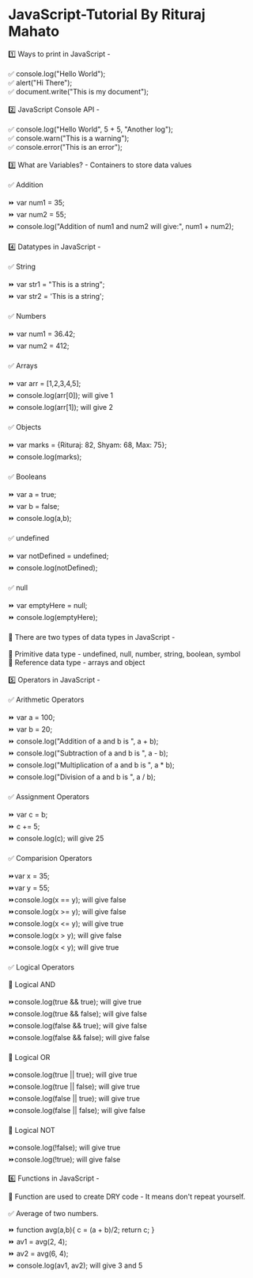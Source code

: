 # JavaScript-Tutorial By Rituraj Mahato

1️⃣ Ways to print in JavaScript - <br><br> 
✅ console.log("Hello World"); <br>
✅ alert("Hi There"); <br>
✅ document.write("This is my document"); <br>
<br>
2️⃣ JavaScript Console API - <br><br> 
✅ console.log("Hello World", 5 + 5, "Another log"); <br>
✅ console.warn("This is a warning"); <br>
✅ console.error("This is an error"); <br>
<br>
3️⃣ What are Variables? - Containers to store data values <br><br> 
✅ Addition <br>
<br>
⏩ var num1 = 35; <br>
⏩ var num2 = 55; <br>
⏩ console.log("Addition of num1 and num2 will give:", num1 + num2); <br>
<br>
4️⃣ Datatypes in JavaScript - <br><br>
✅ String <br>
<br>
⏩ var str1 = "This is a string"; <br>
⏩ var str2 = 'This is a string'; <br>
<br>
✅ Numbers <br>
<br>
⏩ var num1 = 36.42; <br>
⏩ var num2 = 412;<br>
<br>
✅ Arrays <br>
<br>
⏩ var arr = [1,2,3,4,5]; <br>
⏩ console.log(arr[0]); will give 1 <br>
⏩ console.log(arr[1]); will give 2 <br>
<br>
✅ Objects <br>
<br>
⏩ var marks = {Rituraj: 82, Shyam: 68, Max: 75}; <br>
⏩ console.log(marks); <br>
<br>
✅ Booleans <br>
<br>
⏩ var a = true; <br>
⏩ var b = false; <br>
⏩ console.log(a,b); <br>
<br>
✅ undefined <br>
<br>
⏩ var notDefined = undefined; <br>
⏩ console.log(notDefined); <br>
<br>
✅ null <br>
<br>
⏩ var emptyHere = null; <br>
⏩ console.log(emptyHere); <br>
<br>
📍 There are two types of data types in JavaScript - <br>
<br>
🎯 Primitive data type - undefined, null, number, string, boolean, symbol <br>
🎯 Reference data type - arrays and object <br>
<br>
5️⃣ Operators in JavaScript - <br>
<br>
✅ Arithmetic Operators <br>
<br>
⏩ var a = 100; <br>
⏩ var b = 20; <br>
⏩ console.log("Addition of a and b is ", a + b); <br>
⏩ console.log("Subtraction of a and b is ", a - b); <br>
⏩ console.log("Multiplication of a and b is ", a * b); <br>
⏩ console.log("Division of a and b is ", a / b); <br>
<br>
✅ Assignment Operators <br>
<br>
⏩ var c = b; <br>
⏩ c += 5; <br>
⏩ console.log(c); will give 25 <br>
<br>
✅ Comparision Operators <br>
<br>
⏩var x = 35; <br>
⏩var y = 55; <br>
⏩console.log(x == y); will give false <br>
⏩console.log(x >= y); will give false <br>
⏩console.log(x <= y); will give true <br>
⏩console.log(x > y); will give false <br>
⏩console.log(x < y); will give true <br>
<br>
✅ Logical Operators <br>
<br>
🎯 Logical AND <br>
<br>
⏩console.log(true && true); will give true <br>
⏩console.log(true && false); will give false <br>
⏩console.log(false && true); will give false <br>
⏩console.log(false && false); will give false <br>
<br>
🎯 Logical OR <br>
<br>
⏩console.log(true || true); will give true <br>
⏩console.log(true || false); will give true <br>
⏩console.log(false || true); will give true <br>
⏩console.log(false || false); will give false <br>
<br>
🎯 Logical NOT <br>
<br>
⏩console.log(!false); will give true <br>
⏩console.log(!true); will give false <br>

6️⃣ Functions in JavaScript - <br>

📍 Function are used to create DRY code - It means don't repeat yourself. <br>
<br>
✅ Average of two numbers. <br>

⏩ function avg(a,b){
    c = (a + b)/2;
    return c;
 } <br>
⏩ av1 = avg(2, 4); <br>
⏩ av2 = avg(6, 4); <br>
⏩ console.log(av1, av2); will give 3 and 5 <br>

